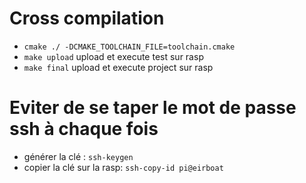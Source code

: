 # Cross compilation

* `cmake ./ -DCMAKE_TOOLCHAIN_FILE=toolchain.cmake`
* `make upload` upload et execute test  sur rasp
* `make final` upload et execute project sur rasp


# Eviter de se taper le mot de passe ssh à chaque fois

* générer la clé : `ssh-keygen`
* copier la clé sur la rasp: `ssh-copy-id pi@eirboat`
